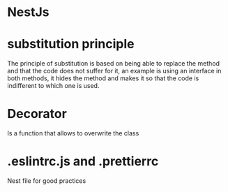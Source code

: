 # NestJs
# substitution principle
The principle of substitution is based on being able to replace the method and that the code does not suffer for it, an example is using an interface in both methods, it hides the method and makes it so that the code is indifferent to which one is used.

# Decorator
Is a function that allows to overwrite the class

# .eslintrc.js and .prettierrc
Nest file for good practices

